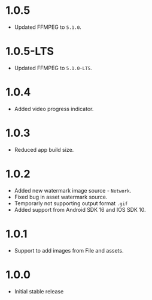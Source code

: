 # 1.0.5

- Updated FFMPEG to `5.1.0`.

# 1.0.5-LTS

- Updated FFMPEG to `5.1.0-LTS`.

# 1.0.4

- Added video progress indicator.

# 1.0.3

- Reduced app build size.

# 1.0.2

- Added new watermark image source - `Network`.
- Fixed bug in asset watermark source.
- Temporarly not supporting output format `.gif`
- Added support from Android SDK 16 and IOS SDK 10.

# 1.0.1

- Support to add images from File and assets.

# 1.0.0

- Initial stable release
